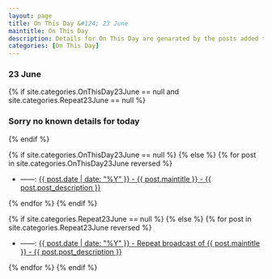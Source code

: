 ```yaml
---
layout: page
title: On This Day &#124; 23 June
maintitle: On This Day
description: Details for On This Day are genarated by the posts added to the website so the content is subject to changes/updates over time.
categories: [On This Day]
---
```


<h3>23 June</h3>

{% if site.categories.OnThisDay23June == null and site.categories.Repeat23June == null %}
  <h3>Sorry no known details for today</h3>
{% endif %}

{% if site.categories.OnThisDay23June == null %}
{% else %}
{% for post in site.categories.OnThisDay23June reversed %}
<ul>
<li> ——: <a href="{{ post.url }}">{{ post.date | date: "%Y" }} - {{ post.maintitle }} - {{ post.post_description }}</a></li>
</ul>
{% endfor %}
{% endif %}

{% if site.categories.Repeat23June == null %}
{% else %}
{% for post in site.categories.Repeat23June reversed %}
<ul>
<li> ——: <a href="{{ post.url }}">{{ post.date | date: "%Y" }} - Repeat broadcast of {{ post.maintitle }} - {{ post.post_description }}</a></li>
</ul>
{% endfor %}
{% endif %}
